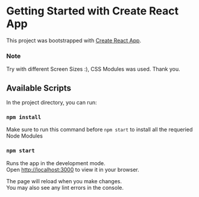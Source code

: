 # Getting Started with Create React App

This project was bootstrapped with [Create React App](https://github.com/facebook/create-react-app).

### Note

Try with different Screen Sizes :), CSS Modules was used.
Thank you.

## Available Scripts

In the project directory, you can run:

### `npm install`

Make sure to run this command before `npm start` to install all the requeried Node Modules

### `npm start`

Runs the app in the development mode.\
Open [http://localhost:3000](http://localhost:3000) to view it in your browser.

The page will reload when you make changes.\
You may also see any lint errors in the console.
